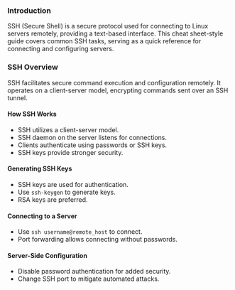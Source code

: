 
### Introduction
SSH (Secure Shell) is a secure protocol used for connecting to Linux servers remotely, providing a text-based interface. This cheat sheet-style guide covers common SSH tasks, serving as a quick reference for connecting and configuring servers.

### SSH Overview
SSH facilitates secure command execution and configuration remotely. It operates on a client-server model, encrypting commands sent over an SSH tunnel.

#### How SSH Works
- SSH utilizes a client-server model.
- SSH daemon on the server listens for connections.
- Clients authenticate using passwords or SSH keys.
- SSH keys provide stronger security.

#### Generating SSH Keys
- SSH keys are used for authentication.
- Use `ssh-keygen` to generate keys.
- RSA keys are preferred.

#### Connecting to a Server
- Use `ssh username@remote_host` to connect.
- Port forwarding allows connecting without passwords.

#### Server-Side Configuration
- Disable password authentication for added security.
- Change SSH port to mitigate automated attacks.
